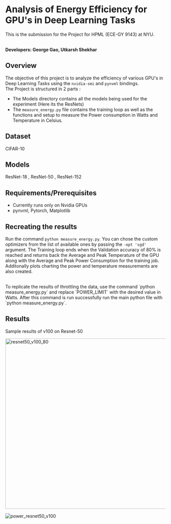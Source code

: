 # Analysis of Energy Efficiency for GPU's in Deep Learning Tasks
This is the submission for the Project for HPML (ECE-GY 9143) at NYU. <br>
<br>

**Developers: George Gao, Utkarsh Shekhar**    

## Overview
The objective of this project is to analyze the efficiency of various GPU's in Deep Learning Tasks using the `nvidia-smi` and `pynvml` bindings. <br>
The Project is structured in 2 parts : 
* The Models directory contains all the models being used for the experiment (Here its the ResNets)
* The `measure_energy.py` file contains the training loop as well as the functions and setup to measure the Power consumption in Watts and Temperature in Celsius.

## Dataset
CIFAR-10

## Models
ResNet-18 , 
ResNet-50 , 
ResNet-152 

## Requirements/Prerequisites
* Currently runs only on Nvidia GPUs
* pynvml, Pytorch, Matplotlib

## Recreating the results
Run the command `python measure_energy.py`. You can chose the custom optimizers from the list of available ones by passing the `-opt 'sgd'` argument.
The Training loop ends when the Validation accuracy of 80% is reached and returns back the Average and Peak Temperature of the GPU along with the Average and Peak Power Consumption for the training job. Additonally plots charting the power and temperature measurements are also created.

<br>
To replicate the results of throttling the data, use the command `python measure_energy.py` and replace `POWER_LIMIT` with the desired value in Watts. After this command is run successfully run the main python file with `python measure_energy.py`.

## Results 
Sample results of v100 on Resnet-50

<img width="535" alt="resnet50_v100_80" src="https://user-images.githubusercontent.com/14841193/208510703-f4fd7c00-e285-404a-8453-b4f59bed3742.png">

![power_resnet50_v100](https://user-images.githubusercontent.com/14841193/208510868-2e2482e2-1bb7-4384-8f0c-7cccfa904c18.png)

